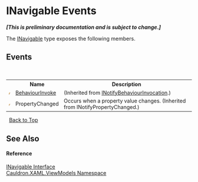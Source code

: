# INavigable Events
 _**\[This is preliminary documentation and is subject to change.\]**_

The <a href="T_Cauldron_XAML_ViewModels_INavigable">INavigable</a> type exposes the following members.


## Events
&nbsp;<table><tr><th></th><th>Name</th><th>Description</th></tr><tr><td>![Public event](media/pubevent.gif "Public event")</td><td><a href="E_Cauldron_XAML_INotifyBehaviourInvocation_BehaviourInvoke">BehaviourInvoke</a></td><td> (Inherited from <a href="T_Cauldron_XAML_INotifyBehaviourInvocation">INotifyBehaviourInvocation</a>.)</td></tr><tr><td>![Public event](media/pubevent.gif "Public event")</td><td>PropertyChanged</td><td>
Occurs when a property value changes.
 (Inherited from INotifyPropertyChanged.)</td></tr></table>&nbsp;
<a href="#inavigable-events">Back to Top</a>

## See Also


#### Reference
<a href="T_Cauldron_XAML_ViewModels_INavigable">INavigable Interface</a><br /><a href="N_Cauldron_XAML_ViewModels">Cauldron.XAML.ViewModels Namespace</a><br />